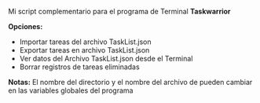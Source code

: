 Mi script complementario para el programa de Terminal **Taskwarrior**

**Opciones:** 
- Importar tareas del archivo TaskList.json
- Exportar tareas en archivo TaskList.json
- Ver datos del Archivo TaskList.json desde el Terminal
- Borrar registros de tareas eliminadas

**Notas:**
El nombre del directorio y el nombre del archivo de pueden cambiar en las variables globales del programa